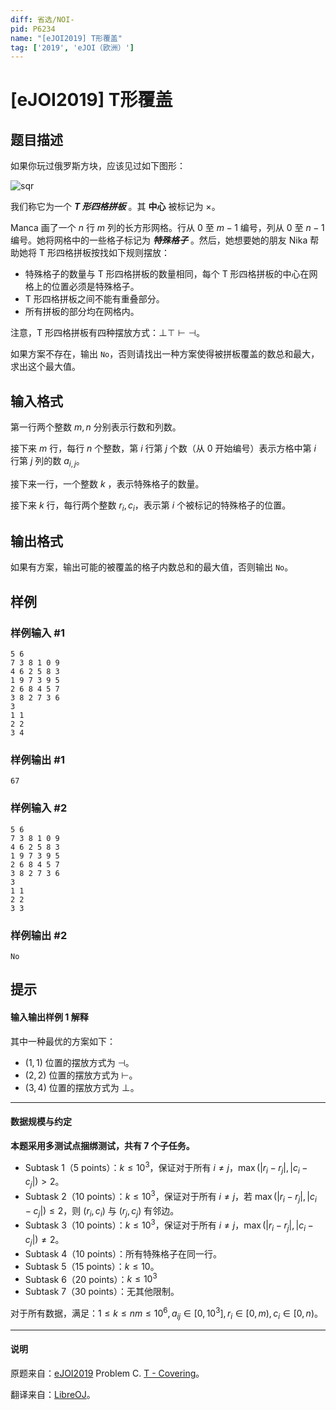 ```yaml
---
diff: 省选/NOI-
pid: P6234
name: "[eJOI2019] T形覆盖"
tag: ['2019', 'eJOI（欧洲）']
---
```

# [eJOI2019] T形覆盖
## 题目描述

如果你玩过俄罗斯方块，应该见过如下图形：

![sqr](https://cdn.luogu.com.cn/upload/image_hosting/tt5awyg3.png)

我们称它为一个 ***T 形四格拼板*** 。其 **中心** 被标记为 $\times$。

Manca 画了一个 $n$ 行 $m$ 列的长方形网格。行从 $0$ 至 $m-1$ 编号，列从 $0$ 至 $n-1$ 编号。她将网格中的一些格子标记为 ***特殊格子*** 。然后，她想要她的朋友 Nika 帮助她将 T 形四格拼板按找如下规则摆放：

- 特殊格子的数量与 T 形四格拼板的数量相同，每个 T 形四格拼板的中心在网格上的位置必须是特殊格子。
- T 形四格拼板之间不能有重叠部分。
- 所有拼板的部分均在网格内。

注意，T 形四格拼板有四种摆放方式：$\bot \top \vdash \dashv$。

如果方案不存在，输出 ```No```，否则请找出一种方案使得被拼板覆盖的数总和最大，求出这个最大值。
## 输入格式

第一行两个整数 $m,n$ 分别表示行数和列数。

接下来 $m$ 行，每行 $n$ 个整数，第 $i$ 行第 $j$ 个数（从 $0$ 开始编号）表示方格中第 $i$ 行第 $j$ 列的数 $a_{i,j}$。

接下来一行，一个整数 $k$ ，表示特殊格子的数量。

接下来 $k$ 行，每行两个整数 $r_i,c_i$，表示第 $i$ 个被标记的特殊格子的位置。
## 输出格式

如果有方案，输出可能的被覆盖的格子内数总和的最大值，否则输出 ```No```。
## 样例

### 样例输入 #1
```
5 6
7 3 8 1 0 9
4 6 2 5 8 3
1 9 7 3 9 5
2 6 8 4 5 7
3 8 2 7 3 6
3
1 1
2 2
3 4
```
### 样例输出 #1
```
67
```
### 样例输入 #2
```
5 6
7 3 8 1 0 9
4 6 2 5 8 3
1 9 7 3 9 5
2 6 8 4 5 7
3 8 2 7 3 6
3
1 1
2 2
3 3
```
### 样例输出 #2
```
No
```
## 提示

#### 输入输出样例 1 解释

其中一种最优的方案如下：

- $(1,1)$ 位置的摆放方式为 $\dashv$。
- $(2,2)$ 位置的摆放方式为 $\vdash$。
- $(3,4)$ 位置的摆放方式为 $\bot$。

--------------------------

#### 数据规模与约定

**本题采用多测试点捆绑测试，共有 7 个子任务。**

- Subtask 1（5 points）：$k\le 10^3$，保证对于所有 $i\ne j$，$\max(|r_i-r_j|,|c_i-c_j|)>2$。
- Subtask 2（10 points）：$k\le 10^3$，保证对于所有 $i\ne j$，若 $\max(|r_i-r_j|,|c_i-c_j|)\le 2$，则 $(r_i,c_i)$ 与 $(r_j,c_j)$ 有邻边。
- Subtask 3（10 points）：$k\le 10^3$，保证对于所有 $i\ne j$，$\max(|r_i-r_j|,|c_i-c_j|)\ne 2$。
- Subtask 4（10 points）：所有特殊格子在同一行。
- Subtask 5（15 points）：$k\le 10$。
- Subtask 6（20 points）：$k\le 10^3$
- Subtask 7（30 points）：无其他限制。

对于所有数据，满足：$1\le k\le nm\le 10^6,a_{ij}\in[0,10^3],r_i\in[0,m),c_i\in[0,n)$。

---------------------------

#### 说明

原题来自：[eJOI2019](https://www.ejoi2019.si) Problem C. [T - Covering](https://www.ejoi2019.si/static/media/uploads/tasks/covering-isc(1).pdf)。

翻译来自：[LibreOJ](https://loj.ac/problem/3197)。
